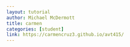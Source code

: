 ```yaml
---
layout: tutorial
author: Michael McDermott
title: carmen
categories: [student]
link: https://carmencruz3.github.io/avt415/
---
```

